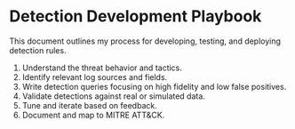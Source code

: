 # Detection Development Playbook

This document outlines my process for developing, testing, and deploying detection rules.

1. Understand the threat behavior and tactics.
2. Identify relevant log sources and fields.
3. Write detection queries focusing on high fidelity and low false positives.
4. Validate detections against real or simulated data.
5. Tune and iterate based on feedback.
6. Document and map to MITRE ATT&CK.

